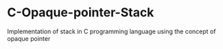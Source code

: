 # C-Opaque-pointer-Stack
Implementation of stack in C programming language using the concept of opaque pointer
